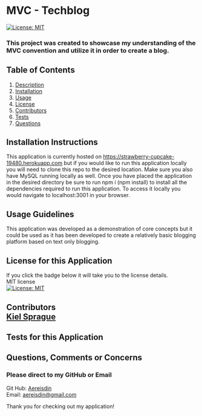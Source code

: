 # MVC - Techblog
[![License: MIT](https://img.shields.io/badge/License-MIT-yellow.svg)](https://opensource.org/licenses/MIT)
### This project was created to showcase my understanding of the MVC convention and utilize it in order to create a blog.
## Table of Contents
1. [Description](#description)
2. [Installation](#installation)
3. [Usage](#usage)
4. [License](#license)
5. [Contributors](#contributors)
6. [Tests](#tests)
7. [Questions](#questions)
## Installation Instructions <a name="installation"></a><br>
 This application is currently hosted on https://strawberry-cupcake-19480.herokuapp.com but if you would like to run this application locally you will need to clone this repo to the desired location. Make sure you also have MySQL running locally as well. Once you have placed the application in the desired directory be sure to run npm i (npm install) to install all the dependencies required to run this application. To access it locally you would navigate to localhost:3001 in your browser.
## Usage Guidelines <a name="usage"></a>
 This application was developed as a demonstration of core concepts but it could be used as it has been developed to create a relatively basic blogging platform based on text only blogging.
## License for this Application <a name="license"></a><br>
 If you click the badge below it will take you to the license details.<br>
 MIT license<br>
[![License: MIT](https://img.shields.io/badge/License-MIT-yellow.svg)](https://opensource.org/licenses/MIT)
## Contributors <a name="contributors"></a><br> [Kiel Sprague](https://www.github.com/Aereisdin)
## Tests for this Application <a name="tests"></a><br>
    
## Questions, Comments or Concerns <a name="questions"></a><br>
### Please direct to my GitHub or Email
Git Hub: [Aereisdin](https://www.github.com/Aereisdin)<br>
Email: [aereisdin@gmail.com](aereisdin@gmail.com)<br>

Thank you for checking out my application!